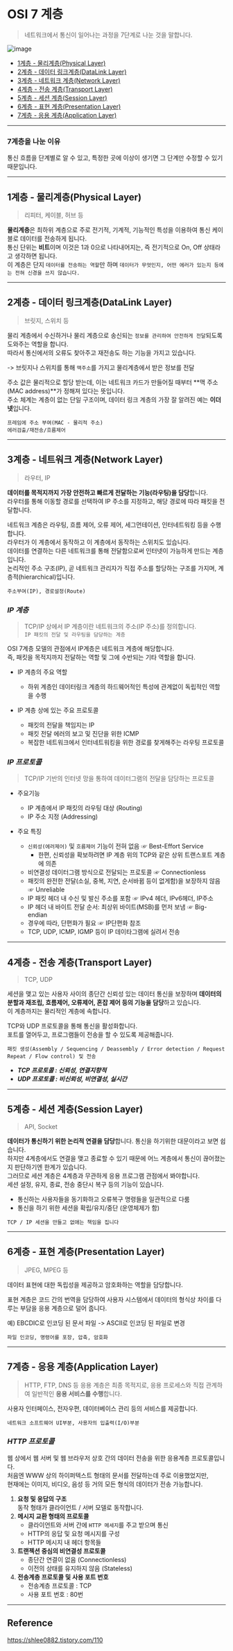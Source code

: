 # OSI 7 계층
> 네트워크에서 통신이 일어나는 과정을 7단계로 나눈 것을 말합니다.

![image](https://user-images.githubusercontent.com/37105602/217218579-220925eb-22ff-4483-9c6f-bdf84db6a7c6.png)

* [1계층 - 물리계층(Physical Layer)](#1계층---물리계층physical-layer)  
* [2계층 - 데이터 링크계층(DataLink Layer)](#2계층---데이터-링크계층datalink-layer)  
* [3계층 - 네트워크 계층(Network Layer)](#3계층---네트워크-계층network-layer)  
* [4계층 - 전송 계층(Transport Layer)](#4계층---전송-계층transport-layer)  
* [5계층 - 세션 계층(Session Layer)](#5계층---세션-계층session-layer)  
* [6계층 - 표현 계층(Presentation Layer)](#6계층---표현-계층presentation-layer)  
* [7계층 - 응용 계층(Application Layer)](#7계층---응용-계층application-layer) 
---
### 7계층을 나눈 이유
통신 흐름을 단계별로 알 수 있고, 특정한 곳에 이상이 생기면 그 단계만 수정할 수 있기 때문입니다.

---
## 1계층 - 물리계층(Physical Layer)
> 리피터, 케이블, 허브 등  

**물리계층**은 최하위 계층으로 주로 전기적, 기계적, 기능적인 특성을 이용하여 통신 케이블로 데이터를 전송하게 됩니다.  
통신 단위는 **비트**이며 이것은 1과 0으로 나타내어지는, 즉 전기적으로 On, Off 상태라고 생각하면 됩니다.  
이 계층은 단지 `데이터를 전송하는 역할`만 하며 `데이터가 무엇인지, 어떤 에러가 있는지 등에는 전혀 신경을 쓰지 않습니다.`

---
## 2계층 - 데이터 링크계층(DataLink Layer)
> 브릿지, 스위치 등

물리 계층에서 수신하거나 물리 계층으로 송신되는 `정보를 관리하여 안전하게 전달`되도록 도와주는 역할을 합니다.  
따라서 통신에서의 오류도 찾아주고 재전송도 하는 기능을 가지고 있습니다.

-> 브릿지나 스위치를 통해 `맥주소`를 가지고 물리계층에서 받은 정보를 전달  

주소 값은 물리적으로 할당 받는데, 이는 네트워크 카드가 만들어질 때부터 **맥 주소(MAC address)**가 정해져 있다는 뜻입니다.  
주소 체계는 계층이 없는 단일 구조이며, 데이터 링크 계층의 가장 잘 알려진 예는 **이더넷**입니다.

`프레임에 주소 부여(MAC - 물리적 주소)`  
`에러검출/재전송/흐름제어`

---
## 3계층 - 네트워크 계층(Network Layer)
> 라우터, IP

**데이터를 목적지까지 가장 안전하고 빠르게 전달하는 기능(라우팅)을 담당**합니다.  
라우터를 통해 이동할 경로를 선택하여 IP 주소를 지정하고, 해당 경로에 따라 패킷을 전달합니다.

네트워크 계층은 라우팅, 흐름 제어, 오류 제어, 세그먼테이션, 인터네트워킹 등을 수행합니다.  
라우터가 이 계층에서 동작하고 이 계층에서 동작하는 스위치도 있습니다.  
데이터를 연결하는 다른 네트워크를 통해 전달함으로써 인터넷이 가능하게 만드는 계층입니다.  
논리적인 주소 구조(IP), 곧 네트워크 관리자가 직접 주소를 할당하는 구조를 가지며, 계층적(hierarchical)입니다.

`주소부여(IP), 경로설정(Route)`

### ***IP 계층***
> TCP/IP 상에서 IP 계층이란 네트워크의 주소(IP 주소)를 정의합니다.  
`IP 패킷의 전달 및 라우팅을 담당하는 계층`

OSI 7계층 모델의 관점에서 IP계층은 네트워크 계층에 해당합니다.  
즉, 패킷을 목적지까지 전달하는 역할 및 그에 수반되는 기타 역할을 합니다.

- IP 계층의 주요 역할
    - 하위 계층인 데이터링크 계층의 하드웨어적인 특성에 관계없이 독립적인 역할을 수행

- IP 계층 상에 있는 주요 프로토콜
    - 패킷의 전달을 책임지는 IP
    - 패킷 전달 에러의 보고 및 진단을 위한 ICMP
    - 복잡한 네트워크에서 인터네트워킹을 위한 경로를 찾게해주는 라우팅 프로토콜

### ***IP 프로토콜***
> TCP/IP 기반의 인터넷 망을 통하여 데이터그램의 전달을 담당하는 프로토콜

- 주요기능
    - IP 계층에서 IP 패킷의 라우팅 대상 (Routing)
    - IP 주소 지정 (Addressing)

- 주요 특징
    - `신뢰성(에러제어)` 및 `흐름제어` 기능이 전혀 없음  ☞ Best-Effort Service
        - 한편, 신뢰성을 확보하려면 IP 계층 위의 TCP와 같은 상위 트랜스포트 계층에 의존
    - 비연결성 데이터그램 방식으로 전달되는 프로토콜 ☞ Connectionless
    - 패킷의 완전한 전달(소실, 중복, 지연, 순서바뀜 등이 없게함)을 보장하지 않음 ☞ Unreliable
    - IP 패킷 헤더 내 수신 및 발신 주소를 포함 ☞ IPv4 헤더, IPv6헤더, IP주소
    - IP 헤더 내 바이트 전달 순서: 최상위 바이트(MSB)를 먼저 보냄 ☞ Big-endian
    - 경우에 따라, 단편화가 필요 ☞ IP단편화 참조
    - TCP, UDP, ICMP, IGMP 등이 IP 데이타그램에 실려서 전송

---
## 4계층 - 전송 계층(Transport Layer)
> TCP, UDP  

세션을 맺고 있는 사용자 사이의 종단간 신뢰성 있는 데이터 통신을 보장하며 **데이터의 분할과 재조립, 흐름제어, 오류제어, 혼잡 제어 등의 기능을 담당**하고 있습니다.  
이 계층까지는 물리적인 계층에 속합니다.

TCP와 UDP 프로토콜을 통해 통신을 활성화합니다.  
포트를 열어두고, 프로그램들이 전송을 할 수 있도록 제공해줍니다.

`패킷 생성(Assembly / Sequencing / Deassembly / Error detection / Request Repeat / Flow control) 및 전송`

- ***TCP 프로토콜 : 신뢰성, 연결지향적***
- ***UDP 프로토콜 : 비신뢰성, 비연결성, 실시간***

---
## 5계층 - 세션 계층(Session Layer)
> API, Socket

**데이터가 통신하기 위한 논리적 연결을 담당**합니다. 통신을 하기위한 대문이라고 보면 쉽습니다.  
하지만 4계층에서도 연결을 맺고 종료할 수 있기 때문에 어느 계층에서 통신이 끊어졌는지 판단하기엔 한계가 있습니다.  
그러므로 세션 계층은 4계층과 무관하게 응용 프로그램 관점에서 봐야합니다.  
세션 설정, 유지, 종료, 전송 중단시 복구 등의 기능이 있습니다.

- 통신하는 사용자들을 동기화하고 오류복구 명령들을 일관적으로 다룸  
- 통신을 하기 위한 세션을 확립/유지/중단 (운영체제가 함)

`TCP / IP 세션을 만들고 없애는 책임을 집니다`

---
## 6계층 - 표현 계층(Presentation Layer)
> JPEG, MPEG 등  

데이터 표현에 대한 독립성을 제공하고 암호화하는 역할을 담당합니다.

표현 계층은 코드 간의 번역을 담당하여 사용자 시스템에서 데이터의 형식상 차이를 다루는 부담을 응용 계층으로 덜어 줍니다.

예) EBCDIC로 인코딩 된 문서 파일 -> ASCII로 인코딩 된 파일로 변경  

`파일 인코딩, 명령어를 포장, 압축, 암호화`


---
## 7계층 - 응용 계층(Application Layer)
> HTTP, FTP, DNS 등
응용 계층은 최종 목적지로, 응용 프로세스와 직접 관계하여 일반적인 **응용 서비스를 수행**합니다.

사용자 인터페이스, 전자우편, 데이터베이스 관리 등의 서비스를 제공합니다.

`네트워크 소프트웨어 UI부분, 사용자의 입출력(I/O)부분`

### ***HTTP 프로토콜***
웹 상에서 웹 서버 및 웹 브라우저 상호 간의 데이터 전송을 위한 응용계층 프로토콜입니다.  
처음엔 WWW 상의 하이퍼텍스트 형태의 문서를 전달하는데 주로 이용했었지만,  
현재에는 이미지, 비디오, 음성 등 거의 모든 형식의 데이터가 전송 가능합니다.

1. **요청 및 응답의 구조**  
동작 형태가 클라이언트 / 서버 모델로 동작합니다.
2. **메시지 교환 형태의 프로토콜**  
    - 클라이언트와 서버 간에 `HTTP 메세지`를 주고 받으며 통신
    - HTTP의 응답 및 요청 메시지를 구성
    - HTTP 메시지 내 헤더 항목들
3. **트랜젝션 중심의 비연결성 프로토콜**
    - 종단간 연결이 없음 (Connectionless)
    - 이전의 상태를 유지하지 않음 (Stateless)
4. **전송계층 프로토콜 및 사용 포트 번호**
    - 전송계층 프로토콜 : TCP
    - 사용 포트 번호 : 80번

---
## Reference
https://shlee0882.tistory.com/110